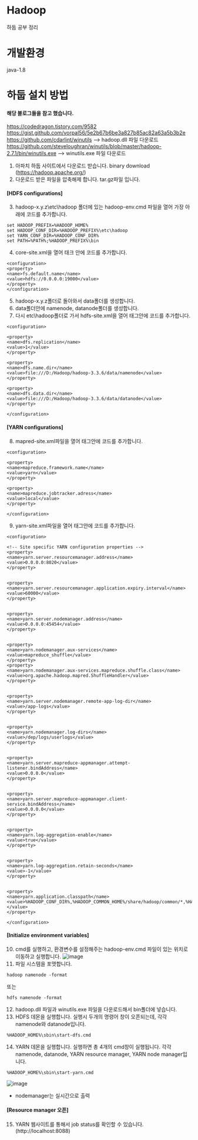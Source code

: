# Hadoop
하둡 공부 정리

# 개발환경 
java-1.8

# 하둡 설치 방법 
#### 해당 블로그들을 참고 했습니다. 
https://codedragon.tistory.com/9582  
https://gist.github.com/vorpal56/5e2b67b6be3a827b85ac82a63a5b3b2e
https://github.com/cdarlint/winutils --> hadoop.dll 파일 다운로드 
https://github.com/steveloughran/winutils/blob/master/hadoop-2.7.1/bin/winutils.exe --> winutils.exe 파일 다운로드 
1. 아파치 하둡 사이트에서 다운로드 받습니다. binary download (https://hadoop.apache.org/)
2. 다운로드 받은 파일을 압축해제 합니다. tar.gz파일 입니다.  
#### [HDFS configurations]
3. hadoop-x.y.z\etc\hadoop 폴더에 있는 hadoop-env.cmd 파일을 열어 가장 아래에 코드를 추가합니다.
```
set HADOOP_PREFIX=%HADOOP_HOME%
set HADOOP_CONF_DIR=%HADOOP_PREFIX%\etc\hadoop
set YARN_CONF_DIR=%HADOOP_CONF_DIR%
set PATH=%PATH%;%HADOOP_PREFIX%\bin
```
4. core-site.xml을 열어 <configuration>태크 안에 코드를 추가합니다.
```
<configuration>
<property>
<name>fs.default.name</name>
<value>hdfs://0.0.0.0:19000</value>
</property>
</configuration>
```
5. hadoop-x.y.z폴더로 돌아와서 data폴더를 생성합니다.
6. data폴더안에 namenode, datanode폴더를 생성합니다.
7. 다시 etc\hadoop폴더로 가서 hdfs-site.xml을 열어 <configuration>태그안에 코드를 추가합니다.
```
<configuration>

<property>
<name>dfs.replication</name>
<value>1</value>
</property>

<property>
<name>dfs.name.dir</name>
<value>file:///D:/Hadoop/hadoop-3.3.6/data/namenode</value>
</property>

<property>
<name>dfs.data.dir</name>
<value>file:///D:/Hadoop/hadoop-3.3.6/data/datanode</value>
</property>

</configuration>
```
#### [YARN configurations]
8. mapred-site.xml파일을 열어 <configuration>태그안에 코드를 추가합니다.
```
<configuration>

<property>
<name>mapreduce.framework.name</name>
<value>yarn</value>
</property>

<property>
<name>mapreduce.jobtracker.adress</name>
<value>local</value>
</property>

</configuration>
```
9. yarn-site.xml파일을 열어 <configuration>태그안에 코드를 추가합니다.
```
<configuration>
 
<!-- Site specific YARN configuration properties -->
<property>
<name>yarn.server.resourcemanager.address</name>
<value>0.0.0.0:8020</value>
</property>
 
 
<property>
<name>yarn.server.resourcemanager.application.expiry.interval</name>
<value>60000</value>
</property>
 
 
<property>
<name>yarn.server.nodemanager.address</name>
<value>0.0.0.0:45454</value>
</property>
 
 
<property>
<name>yarn.nodemanager.aux-services</name>
<value>mapreduce_shuffle</value>
</property>
<property>
<name>yarn.nodemanager.aux-services.mapreduce.shuffle.class</name>
<value>org.apache.hadoop.mapred.ShuffleHandler</value>
</property>
 
 
<property>
<name>yarn.server.nodemanager.remote-app-log-dir</name>
<value>/app-logs</value>
</property>
 
 
<property>
<name>yarn.nodemanager.log-dirs</name>
<value>/dep/logs/userlogs</value>
</property>
 
 
<property>
<name>yarn.server.mapreduce-appmanager.attempt-listener.bindAddress</name>
<value>0.0.0.0</value>
</property>
 
 
<property>
<name>yarn.server.mapreduce-appmanager.client-service.bindAddress</name>
<value>0.0.0.0</value>
</property>
 
 
<property>
<name>yarn.log-aggregation-enable</name>
<value>true</value>
</property>
 
 
<property>
<name>yarn.log-aggregation.retain-seconds</name>
<value>-1</value>
</property>
 
 
<property>
<name>yarn.application.classpath</name>
<value>%HADOOP_CONF_DIR%,%HADOOP_COMMON_HOME%/share/hadoop/common/*,%HADOOP_COMMON_HOME%/share/hadoop/common/lib/*,%HADOOP_HDFS_HOME%/share/hadoop/hdfs/*,%HADOOP_HDFS_HOME%/share/hadoop/hdfs/lib/*,%HADOOP_MAPRED_HOME%/share/hadoop/mapreduce/*,%HADOOP_MAPRED_HOME%/share/hadoop/mapreduce/lib/*,%HADOOP_YARN_HOME%/share/hadoop/yarn/*,%HADOOP_YARN_HOME%/share/hadoop/yarn/lib/*</value>
</property>
 
</configuration>
```

#### [Initialize environment variables]
10. cmd를 실행하고, 환경변수를 설정해주는 hadoop-env.cmd 파일이 있는 위치로 이동하고 실행합니다.
![image](https://github.com/Pigeon1999/Hadoop/assets/98893114/d818297e-6201-45e4-beaa-48f38ffa153a)
11. 파일 시스템을 포맷합니다.
```
hadoop namenode -format
```
또는 
```
hdfs namenode -format
```
12. hadoop.dll 파일과 winutils.exe 파일을 다운로드해서 bin폴더에 넣습니다. 
13. HDFS 데몬을 실행합니다. 실행시 두개의 명령어 창이 오픈되는데, 각각 namenode와 datanode입니다.
```
%HADOOP_HOME%\sbin\start-dfs.cmd
```
14. YARN 데몬을 실행합니다. 실행하면 총 4개의 cmd창이 실행됩니다. 각각 namenode, datanode, YARN resource manager, YARN node manager입니다.
```
%HADOOP_HOME%\sbin\start-yarn.cmd
```
![image](https://github.com/Pigeon1999/Hadoop/assets/98893114/80d89459-60ae-4e95-9f0e-f635e7fbe3bd)  
* nodemanager는 실시간으로 출력


#### [Resource manager 오픈]
15. YARN 웹사이트를 통해서 job status를 확인할 수 있습니다. (http://localhost:8088)
    
